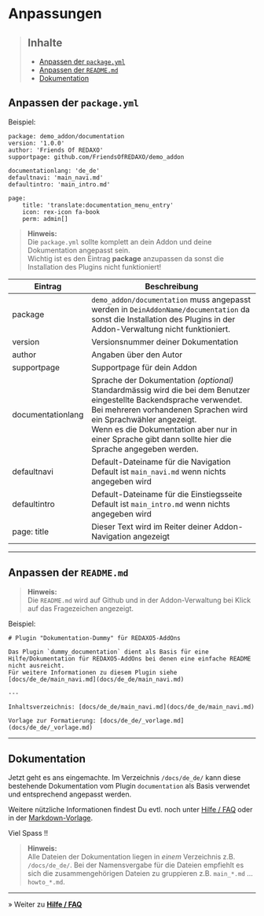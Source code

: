 # Anpassungen

> ## Inhalte
> * [Anpassen der `package.yml`](#package)
> * [Anpassen der `README.md`](#readme)
> * [Dokumentation](#dokumentation)


<a name="package"></a>
## Anpassen der `package.yml`

Beispiel:

    package: demo_addon/documentation
    version: '1.0.0'
    author: 'Friends Of REDAXO'
    supportpage: github.com/FriendsOfREDAXO/demo_addon

    documentationlang: 'de_de'
    defaultnavi: 'main_navi.md'
    defaultintro: 'main_intro.md'

    page:
        title: 'translate:documentation_menu_entry'
        icon: rex-icon fa-book
        perm: admin[]

> **Hinweis:**<br>Die `package.yml` sollte komplett an dein Addon und deine Dokumentation angepasst sein.<br>Wichtig ist es den Eintrag **package** anzupassen da sonst die Installation des Plugins nicht funktioniert!

Eintrag|Beschreibung
------ | ------
package|`demo_addon/documentation` muss angepasst werden in `DeinAddonName/documentation` da sonst die Installation des Plugins in der Addon-Verwaltung nicht funktioniert.
version|Versionsnummer deiner Dokumentation
author|Angaben über den Autor
supportpage|Supportpage für dein Addon
documentationlang|Sprache der Dokumentation _(optional)_<br>Standardmässig wird die bei dem Benutzer eingestellte Backendsprache verwendet.<br>Bei mehreren vorhandenen Sprachen wird ein Sprachwähler angezeigt.<br>Wenn es die Dokumentation aber nur in einer Sprache gibt dann sollte hier die Sprache angegeben werden.
defaultnavi|Default-Dateiname für die Navigation<br>Default ist `main_navi.md` wenn nichts angegeben wird
defaultintro|Default-Dateiname für die Einstiegsseite<br>Default ist `main_intro.md` wenn nichts angegeben wird
page: title|Dieser Text wird im Reiter deiner Addon-Navigation angezeigt

---


<a name="readme"></a>
## Anpassen der `README.md`

> **Hinweis:**<br>Die `README.md` wird auf Github und in der Addon-Verwaltung bei Klick auf das Fragezeichen angezeigt.

Beispiel:

    # Plugin "Dokumentation-Dummy" für REDAXO5-AddOns

    Das Plugin `dummy_documentation` dient als Basis für eine Hilfe/Dokumentation für REDAXO5-AddOns bei denen eine einfache README nicht ausreicht.
    Für weitere Informationen zu diesem Plugin siehe [docs/de_de/main_navi.md](docs/de_de/main_navi.md)

    ---

    Inhaltsverzeichnis: [docs/de_de/main_navi.md](docs/de_de/main_navi.md)

    Vorlage zur Formatierung: [docs/de_de/_vorlage.md](docs/de_de/_vorlage.md)

---


<a name="dokumentation"></a>
## Dokumentation

Jetzt geht es ans eingemachte. Im Verzeichnis `/docs/de_de/` kann diese bestehende Dokumentation vom Plugin `documentation` als Basis verwendet und entsprechend angepasst werden.

Weitere nützliche Informationen findest Du evtl. noch unter [Hilfe / FAQ](help_where.md) oder in der [Markdown-Vorlage](_vorlage.md).

Viel Spass !!

> **Hinweis:**<br>Alle Dateien der Dokumentation liegen in _einem_ Verzeichnis z.B. `/docs/de_de/`. Bei der Namensvergabe für die Dateien empfiehlt es sich die zusammengehörigen Dateien zu gruppieren z.B. `main_*.md` ... `howto_*.md`.

---

&raquo; Weiter zu **[Hilfe / FAQ](help_where.md)**
